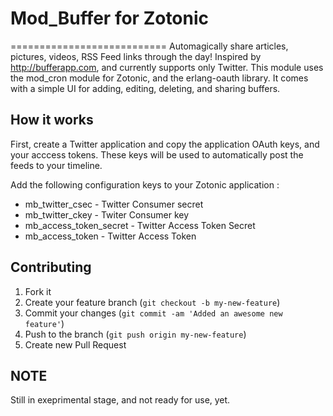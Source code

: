 # Mod_Buffer for Zotonic
===========================
Automagically share articles, pictures, videos, RSS Feed links through the day!
Inspired by http://bufferapp.com, and currently supports only Twitter.
This module uses the mod_cron module for Zotonic, and the erlang-oauth library.
It comes with a simple UI for adding, editing, deleting, and sharing buffers.

## How it works
First, create a Twitter application and copy the application OAuth keys, and your acccess tokens.
These keys will be used to automatically post the feeds to your timeline.

Add the following configuration keys to your Zotonic application :

* mb_twitter_csec - Twitter Consumer secret
* mb_twitter_ckey - Twiter Consumer key
* mb_access_token_secret - Twitter Access Token Secret
* mb_access_token - Twitter Access Token


## Contributing
1. Fork it
2. Create your feature branch (`git checkout -b my-new-feature`)
3. Commit your changes (`git commit -am 'Added an awesome new feature'`)
4. Push to the branch (`git push origin my-new-feature`)
5. Create new Pull Request 


## NOTE
Still in exeprimental stage, and not ready for use, yet.

